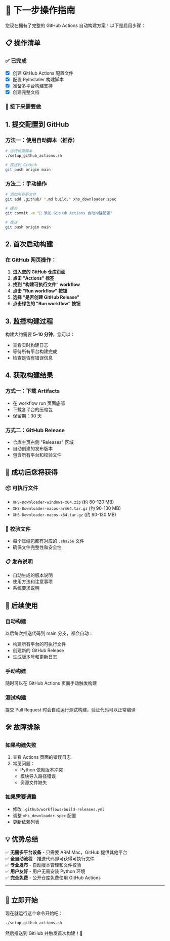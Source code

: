 # 🎯 下一步操作指南

您现在拥有了完整的 GitHub Actions 自动构建方案！以下是启用步骤：

## 📋 操作清单

### ✅ 已完成
- [x] 创建 GitHub Actions 配置文件
- [x] 配置 PyInstaller 构建脚本  
- [x] 准备多平台构建支持
- [x] 创建完整文档

### 🚀 接下来需要做

## 1. 提交配置到 GitHub

### 方法一：使用自动脚本（推荐）
```bash
# 运行设置脚本
./setup_github_actions.sh

# 推送到 GitHub
git push origin main
```

### 方法二：手动操作
```bash
# 添加所有新文件
git add .github/ *.md build.* xhs_downloader.spec

# 提交
git commit -m "🤖 添加 GitHub Actions 自动构建配置"

# 推送
git push origin main
```

## 2. 首次启动构建

### 在 GitHub 网页操作：
1. **进入您的 GitHub 仓库页面**
2. **点击 "Actions" 标签**
3. **找到 "构建可执行文件" workflow**
4. **点击 "Run workflow" 按钮**
5. **选择 "是否创建 GitHub Release"**
6. **点击绿色的 "Run workflow" 按钮**

## 3. 监控构建过程

构建大约需要 **5-10 分钟**，您可以：
- 查看实时构建日志
- 等待所有平台构建完成
- 检查是否有错误信息

## 4. 获取构建结果

### 方式一：下载 Artifacts
- 在 workflow run 页面底部
- 下载各平台的压缩包
- 保留期：30 天

### 方式二：GitHub Release
- 仓库主页右侧 "Releases" 区域
- 自动创建的发布版本
- 包含所有平台和校验文件

## 🎉 成功后您将获得

### 📦 可执行文件
- `XHS-Downloader-windows-x64.zip` (约 80-120 MB)
- `XHS-Downloader-macos-arm64.tar.gz` (约 90-130 MB)  
- `XHS-Downloader-macos-x64.tar.gz` (约 90-130 MB)

### 🔐 校验文件
- 每个压缩包都有对应的 `.sha256` 文件
- 确保文件完整性和安全性

### 📋 发布说明
- 自动生成的版本说明
- 使用方法和注意事项
- 系统要求说明

## 🔄 后续使用

### 自动构建
以后每次推送代码到 main 分支，都会自动：
- 构建所有平台的可执行文件
- 创建新的 GitHub Release
- 生成版本号和更新日志

### 手动构建
随时可以在 GitHub Actions 页面手动触发构建

### 测试构建
提交 Pull Request 时会自动运行测试构建，验证代码可以正常编译

## 🛠️ 故障排除

### 如果构建失败
1. 查看 Actions 页面的错误日志
2. 常见问题：
   - Python 依赖版本冲突
   - 模块导入路径错误
   - 资源文件缺失

### 如果需要调整
- 修改 `.github/workflows/build-releases.yml`
- 调整 `xhs_downloader.spec` 配置
- 更新依赖列表

## 💡 优势总结

✅ **无需多平台设备** - 只需要 ARM Mac，GitHub 提供其他平台  
✅ **全自动流程** - 推送代码即可获得可执行文件  
✅ **专业发布** - 自动版本管理和文件校验  
✅ **用户友好** - 用户无需安装 Python 环境  
✅ **完全免费** - 公开仓库免费使用 GitHub Actions  

---

## 🚀 立即开始

现在就运行这个命令开始吧：

```bash
./setup_github_actions.sh
```

然后推送到 GitHub 并触发首次构建！🎉